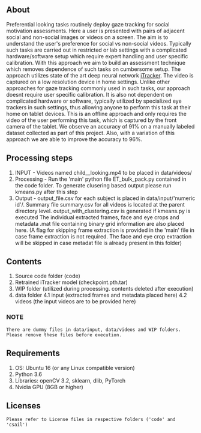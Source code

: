 ## About ##
Preferential looking tasks routinely deploy gaze tracking for social motivation assessments. Here a user is presented with pairs of adjacent social and non-social images or videos on a screen. The aim is to understand the user's preference for social vs non-social videos. Typically such tasks are carried out in restricted or lab settings with a complicated hardware/software setup which require expert handling and user specific calibration. 
With this approach we aim to build an assessment technique which removes dependence of such tasks on cumbersome setup. The approach utilizes state of the art deep neural network <a href="https://github.com/CSAILVision/GazeCapture">iTracker</a>. The video is captured on a low resolution device in home settings. Unlike other approaches for gaze tracking commonly used in such tasks, our approach doesnt require user specific calibration. It is also not dependent on complicated hardware or software, typically utilized by specialized eye trackers in such settings, thus allowing anyone to perform this task at their home on tablet devices. This is an offline approach and only requires the video of the user performing this task, which is captured by the front camera of the tablet.
We observe an accuracy of 91% on a manually labeled dataset collected as part of this project. Also, with a variation of this approach we are able to improve the accuracy to 96%. 
## Processing steps ##
1. INPUT - Videos named child_<numeric id>_looking.mp4 to be placed in data/videos/
2. Processing - Run the 'main' python file ET_bulk_pack.py contained in the code folder. To generate clusering based output please run kmeans.py after this step
3. Output - output_file.csv for each subject is placed in data/input/'numeric id'/. Summary file summary.csv for all videos is located at the parent directory level. output_with_clustering.csv is generated if kmeans.py is executed
The individual extracted frames, face and eye crops and metadata .mat file containing binary grid information are also placed here. (A flag for skipping frame extraction is provided in the 'main' file in case frame extraction is not required. The face and eye crop extraction will be skipped in case metadat file is already present in this folder)

## Contents ##
1. Source code folder (code)
2. Retrained iTracker model (checkpoint.pth.tar)
3. WIP folder (utilized during processing. contents deleted after execution)
4. data folder 
4.1 input (extracted frames and metadata placed here)
4.2 videos (the input videos are to be provided here)

### NOTE ###
    There are dummy files in data/input, data/videos and WIP folders. Please remove these files before execution.

## Requirements ##
1. OS: Ubuntu 16 (or any Linux compatible version)
2. Python 3.6
3. Libraries: openCV 3.2, sklearn, dlib, PyTorch
4. Nvidia GPU (8GB or higher)

## Licenses ##
    Please refer to License files in respective folders ('code' and 'csail')
